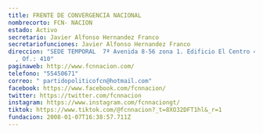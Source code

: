 ```yaml
---
title: FRENTE DE CONVERGENCIA NACIONAL
nombrecorto: FCN- NACION
estado: Activo
secretario: Javier Alfonso Hernandez Franco
secretariofunciones: Javier Alfonso Hernandez Franco
direccion: "SEDE TEMPORAL  7ª Avenida 8-56 zona 1. Edificio El Centro 4to. Nivel
  , Of.: 410"
paginaweb: http://www.fcnnacion.com/
telefono: "55450671"
correo: " partidopoliticofcn@hotmail.com"
facebook: https://www.facebook.com/fcnnacion/
twitter: https://twitter.com/fcnnacion
instagram: https://www.instagram.com/fcnnaciongt/
tiktok: https://www.tiktok.com/@fcnnacion?_t=8XO32DFT1hl&_r=1
fundacion: 2008-01-07T16:38:57.711Z
---
```

